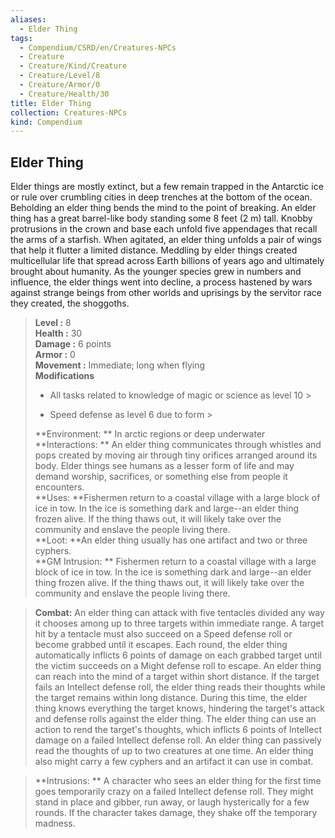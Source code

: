 ```yaml
---
aliases:
  - Elder Thing
tags:
  - Compendium/CSRD/en/Creatures-NPCs
  - Creature
  - Creature/Kind/Creature
  - Creature/Level/8
  - Creature/Armor/0
  - Creature/Health/30
title: Elder Thing
collection: Creatures-NPCs
kind: Compendium
---
```

## Elder Thing  
Elder things are mostly extinct, but a few remain trapped in the Antarctic ice or rule over crumbling cities in deep trenches at the bottom of the ocean.
Beholding an elder thing bends the mind to the point of breaking. An elder thing has a great barrel-like body standing some 8 feet (2 m) tall. Knobby protrusions in the crown and base each unfold five appendages that recall the arms of a starfish. When agitated, an elder thing unfolds a pair of wings that help it flutter a limited distance.
Meddling by elder things created multicellular life that spread across Earth billions of years ago and ultimately brought about humanity. As the younger species grew in numbers and influence, the elder things went into decline, a process hastened by wars against strange beings from other worlds and uprisings by the servitor race they created, the shoggoths.  

  
> **Level :** 8  
> **Health :** 30  
> **Damage :** 6 points  
> **Armor :** 0  
> **Movement :** Immediate; long when flying  
> **Modifications**  
>- All tasks related to knowledge of magic or science as level 10 >
>  
>- Speed defense as level 6 due to form >
>  
> **Environment: ** In arctic regions or deep underwater  
> **Interactions: ** An elder thing communicates through whistles and pops created by moving air through tiny orifices arranged around its body. Elder things see humans as a lesser form of life and may demand worship, sacrifices, or something else from people it encounters.  
> **Uses: **Fishermen return to a coastal village with a large block of ice in tow. In the ice is something dark and large--an elder thing frozen alive. If the thing thaws out, it will likely take over the community and enslave the people living there.  
> **Loot: **An elder thing usually has one artifact and two or three cyphers.  
> **GM Intrusion: ** Fishermen return to a coastal village with a large block of ice in tow. In the ice is something dark and large--an elder thing frozen alive. If the thing thaws out, it will likely take over the community and enslave the people living there.  

> **Combat:** 
> An elder thing can attack with five tentacles divided any way it chooses among up
to three targets within immediate range. A target hit by a tentacle must also succeed on a Speed defense roll or become grabbed until it escapes. Each round, the elder thing automatically inflicts 6 points of damage on each grabbed target until the victim succeeds on a Might defense roll to escape. 
An elder thing can reach into the mind of a target within short distance. If the target fails an Intellect defense roll, the elder thing reads their thoughts while the target remains within long
distance. During this time, the elder thing knows everything the target knows, hindering the target's attack and defense rolls against the elder thing. The elder thing can use an action to rend the target's thoughts, which inflicts 6 points of Intellect damage on a failed Intellect defense roll. An elder thing can passively read the thoughts of up to two creatures at one time.
An elder thing also might carry a few cyphers and an artifact it can use in combat.  
  

> **Intrusions: ** 
> A character who sees an elder thing for the first time goes temporarily crazy on a failed Intellect defense roll. They might stand in place and gibber, run away, or laugh hysterically for a few rounds. If the character takes damage, they shake off the temporary madness.  
